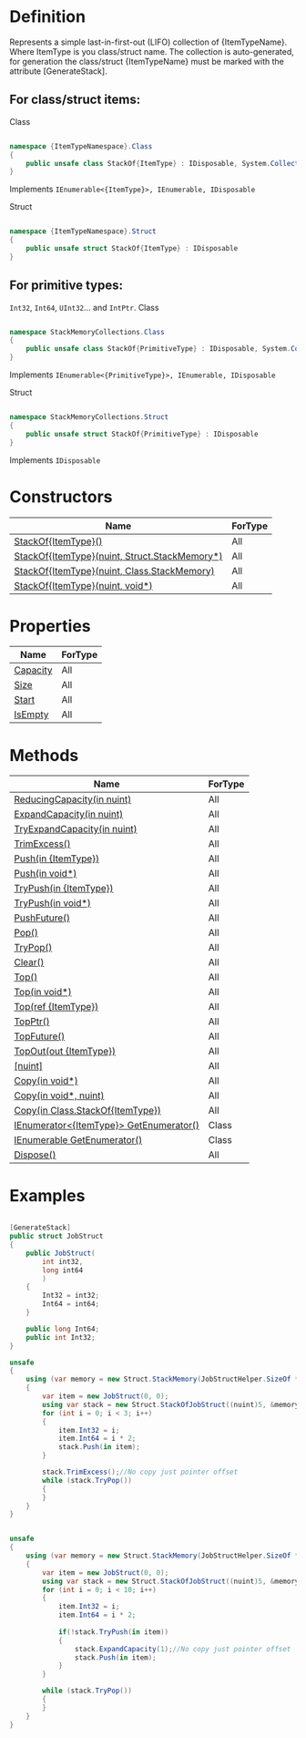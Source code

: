 # Definition
Represents a simple last-in-first-out (LIFO) collection of {ItemTypeName}. Where ItemType is you class/struct name.
The collection is auto-generated, for generation the class/struct {ItemTypeName} must be marked with the attribute [GenerateStack].

## For class/struct items:
Class
```C#

namespace {ItemTypeNamespace}.Class
{
    public unsafe class StackOf{ItemType} : IDisposable, System.Collections.Generic.IEnumerable<{ItemType}>
}

```
Implements
`IEnumerable<{ItemType}>, IEnumerable, IDisposable`

Struct
```C#

namespace {ItemTypeNamespace}.Struct
{
    public unsafe struct StackOf{ItemType} : IDisposable
}

```

## For primitive types:
`Int32`, `Int64`, `UInt32`... and `IntPtr`.
Class
```C#

namespace StackMemoryCollections.Class
{
    public unsafe class StackOf{PrimitiveType} : IDisposable, System.Collections.Generic.IEnumerable<{PrimitiveType}>
}

```
Implements
`IEnumerable<{PrimitiveType}>, IEnumerable, IDisposable`

Struct
```C#

namespace StackMemoryCollections.Struct
{
    public unsafe struct StackOf{PrimitiveType} : IDisposable
}

```

Implements
`IDisposable`

# Constructors

| Name | ForType |
| ------------- | ------------- |
| [StackOf{ItemType}()](https://github.com/SoftStoneDevelop/StackMemoryCollections/blob/main/Documentation/Stack/Constructor1.md)  | All |
| [StackOf{ItemType}(nuint, Struct.StackMemory*)](https://github.com/SoftStoneDevelop/StackMemoryCollections/blob/main/Documentation/Stack/Constructor2.md)  | All |
| [StackOf{ItemType}(nuint, Class.StackMemory)](https://github.com/SoftStoneDevelop/StackMemoryCollections/blob/main/Documentation/Stack/Constructor3.md)  | All |
| [StackOf{ItemType}(nuint, void*)](https://github.com/SoftStoneDevelop/StackMemoryCollections/blob/main/Documentation/Stack/Constructor4.md)  | All |

# Properties

| Name | ForType |
| ------------- | ------------- |
| [Capacity](https://github.com/SoftStoneDevelop/StackMemoryCollections/blob/main/Documentation/Stack/Capacity.md)  | All |
| [Size](https://github.com/SoftStoneDevelop/StackMemoryCollections/blob/main/Documentation/Stack/Size.md)  | All |
| [Start](https://github.com/SoftStoneDevelop/StackMemoryCollections/blob/main/Documentation/Stack/Start.md) | All |
| [IsEmpty](https://github.com/SoftStoneDevelop/StackMemoryCollections/blob/main/Documentation/Stack/IsEmpty.md)  | All |

# Methods

| Name | ForType |
| ------------- | ------------- |
| [ReducingCapacity(in nuint)](https://github.com/SoftStoneDevelop/StackMemoryCollections/blob/main/Documentation/Stack/ReducingCapacity.md)  | All |
| [ExpandCapacity(in nuint)](https://github.com/SoftStoneDevelop/StackMemoryCollections/blob/main/Documentation/Stack/ExpandCapacity.md)  | All |
| [TryExpandCapacity(in nuint)](https://github.com/SoftStoneDevelop/StackMemoryCollections/blob/main/Documentation/Stack/TryExpandCapacity.md)  | All |
| [TrimExcess()](https://github.com/SoftStoneDevelop/StackMemoryCollections/blob/main/Documentation/Stack/TrimExcess.md)  | All |
| [Push(in {ItemType})](https://github.com/SoftStoneDevelop/StackMemoryCollections/blob/main/Documentation/Stack/Push.md)  | All |
| [Push(in void*)](https://github.com/SoftStoneDevelop/StackMemoryCollections/blob/main/Documentation/Stack/PushPtr.md)  | All |
| [TryPush(in {ItemType})](https://github.com/SoftStoneDevelop/StackMemoryCollections/blob/main/Documentation/Stack/TryPush.md)  | All |
| [TryPush(in void*)](https://github.com/SoftStoneDevelop/StackMemoryCollections/blob/main/Documentation/Stack/TryPushPtr.md)  | All |
| [PushFuture()](https://github.com/SoftStoneDevelop/StackMemoryCollections/blob/main/Documentation/Stack/PushFuture.md)  | All |
| [Pop()](https://github.com/SoftStoneDevelop/StackMemoryCollections/blob/main/Documentation/Stack/Pop.md)  | All |
| [TryPop()](https://github.com/SoftStoneDevelop/StackMemoryCollections/blob/main/Documentation/Stack/TryPop.md)  | All |
| [Clear()](https://github.com/SoftStoneDevelop/StackMemoryCollections/blob/main/Documentation/Stack/Clear.md)  | All |
| [Top()](https://github.com/SoftStoneDevelop/StackMemoryCollections/blob/main/Documentation/Stack/Top.md)  | All |
| [Top(in void*)](https://github.com/SoftStoneDevelop/StackMemoryCollections/blob/main/Documentation/Stack/TopInPtr.md)  | All |
| [Top(ref {ItemType})](https://github.com/SoftStoneDevelop/StackMemoryCollections/blob/main/Documentation/Stack/TopRef.md)  | All |
| [TopPtr()](https://github.com/SoftStoneDevelop/StackMemoryCollections/blob/main/Documentation/Stack/TopPtr.md)  | All |
| [TopFuture()](https://github.com/SoftStoneDevelop/StackMemoryCollections/blob/main/Documentation/Stack/TopFuture.md)  | All |
| [TopOut(out {ItemType})](https://github.com/SoftStoneDevelop/StackMemoryCollections/blob/main/Documentation/Stack/TopOut.md)  | All |
| [[nuint]](https://github.com/SoftStoneDevelop/StackMemoryCollections/blob/main/Documentation/Stack/indexator.md)  | All |
| [Copy(in void*)](https://github.com/SoftStoneDevelop/StackMemoryCollections/blob/main/Documentation/Stack/Copy.md)  | All |
| [Copy(in void*, nuint)](https://github.com/SoftStoneDevelop/StackMemoryCollections/blob/main/Documentation/Stack/CopyCount.md)  | All |
| [Copy(in Class.StackOf{ItemType})](https://github.com/SoftStoneDevelop/StackMemoryCollections/blob/main/Documentation/Stack/CopyToStack.md)  | All |
| [IEnumerator<{ItemType}> GetEnumerator()](https://github.com/SoftStoneDevelop/StackMemoryCollections/blob/main/Documentation/Stack/GetEnumeratorItemType.md)  | Class |
| [IEnumerable GetEnumerator()](https://github.com/SoftStoneDevelop/StackMemoryCollections/blob/main/Documentation/Stack/GetEnumerator.md)  | Class |
| [Dispose()](https://github.com/SoftStoneDevelop/StackMemoryCollections/blob/main/Documentation/Stack/Dispose.md)  | All |

# Examples

```C#

[GenerateStack]
public struct JobStruct
{
    public JobStruct(
        int int32,
        long int64
        )
    {
        Int32 = int32;
        Int64 = int64;
    }

    public long Int64;
    public int Int32;
}

unsafe
{
    using (var memory = new Struct.StackMemory(JobStructHelper.SizeOf * (nuint)5))
    {
        var item = new JobStruct(0, 0);
        using var stack = new Struct.StackOfJobStruct((nuint)5, &memory);
        for (int i = 0; i < 3; i++)
        {
            item.Int32 = i;
            item.Int64 = i * 2;
            stack.Push(in item);
        }

        stack.TrimExcess();//No copy just pointer offset
        while (stack.TryPop())
        {
        }
    }
}

```

```C#

unsafe
{
    using (var memory = new Struct.StackMemory(JobStructHelper.SizeOf * (nuint)10))
    {
        var item = new JobStruct(0, 0);
        using var stack = new Struct.StackOfJobStruct((nuint)5, &memory);
        for (int i = 0; i < 10; i++)
        {
            item.Int32 = i;
            item.Int64 = i * 2;
            
            if(!stack.TryPush(in item))
            {
                stack.ExpandCapacity(1);//No copy just pointer offset
                stack.Push(in item);
            }
        }

        while (stack.TryPop())
        {
        }
    }
}

```
